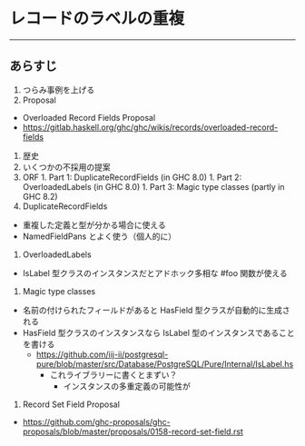 # レコードのラベルの重複

---

## あらすじ

1. つらみ事例を上げる
1. Proposal
  - Overloaded Record Fields Proposal
  - https://gitlab.haskell.org/ghc/ghc/wikis/records/overloaded-record-fields
1. 歴史
  1. いくつかの不採用の提案
  1. ORF
    1. Part 1: DuplicateRecordFields (in GHC 8.0)
    1. Part 2: OverloadedLabels (in GHC 8.0)
    1. Part 3: Magic type classes (partly in GHC 8.2)
1. DuplicateRecordFields
  - 重複した定義と型が分かる場合に使える
  - NamedFieldPans とよく使う（個人的に）
1. OverloadedLabels
  - IsLabel 型クラスのインスタンスだとアドホック多相な #foo 関数が使える
1. Magic type classes
  - 名前の付けられたフィールドがあると HasField 型クラスが自動的に生成される
  - HasField 型クラスのインスタンスなら IsLabel 型のインスタンスであることを書ける
    - https://github.com/iij-ii/postgresql-pure/blob/master/src/Database/PostgreSQL/Pure/Internal/IsLabel.hs
      - これライブラリーに書くとまずい？
        - インスタンスの多重定義の可能性が
1. Record Set Field Proposal
  - https://github.com/ghc-proposals/ghc-proposals/blob/master/proposals/0158-record-set-field.rst
